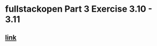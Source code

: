 # fullstackopen Part 3 Exercise 3.10 - 3.11

## [link](https://fathomless-citadel-07079.herokuapp.com/)
